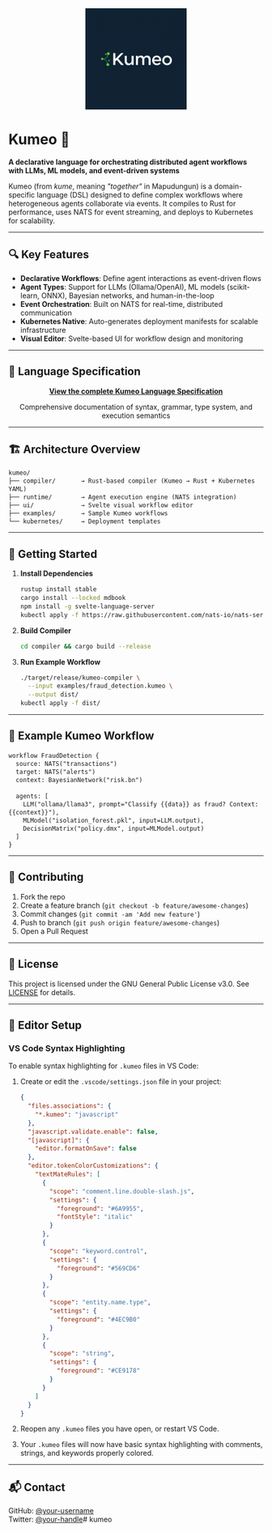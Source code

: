 <div align="center">
  <a href="https://raestrada.github.io/kumeo/">
    <img src="./branding/logo.png" alt="Kumeo Logo" width="200">
  </a>
</div>

# Kumeo 🚀  

**A declarative language for orchestrating distributed agent workflows with LLMs, ML models, and event-driven systems**  

Kumeo (from *kume*, meaning *"together"* in Mapudungun) is a domain-specific language (DSL) designed to define complex workflows where heterogeneous agents collaborate via events. It compiles to Rust for performance, uses NATS for event streaming, and deploys to Kubernetes for scalability.  

---

## 🔍 Key Features  
- **Declarative Workflows**: Define agent interactions as event-driven flows  
- **Agent Types**: Support for LLMs (Ollama/OpenAI), ML models (scikit-learn, ONNX), Bayesian networks, and human-in-the-loop  
- **Event Orchestration**: Built on NATS for real-time, distributed communication  
- **Kubernetes Native**: Auto-generates deployment manifests for scalable infrastructure  
- **Visual Editor**: Svelte-based UI for workflow design and monitoring  

---

## 📝 Language Specification

<div align="center">

**[View the complete Kumeo Language Specification](https://github.com/raestrada/kumeo/blob/main/compiler/spec/language_specification.md)**

Comprehensive documentation of syntax, grammar, type system, and execution semantics

</div>

---

## 🏗️ Architecture Overview  
```
kumeo/
├── compiler/       → Rust-based compiler (Kumeo → Rust + Kubernetes YAML)  
├── runtime/        → Agent execution engine (NATS integration)  
├── ui/             → Svelte visual workflow editor  
├── examples/       → Sample Kumeo workflows  
└── kubernetes/     → Deployment templates  
```

---

## 🚀 Getting Started  
1. **Install Dependencies**  
   ```bash
   rustup install stable
   cargo install --locked mdbook
   npm install -g svelte-language-server
   kubectl apply -f https://raw.githubusercontent.com/nats-io/nats-server/main/k8s/nats-standalone.yaml
   ```

2. **Build Compiler**  
   ```bash
   cd compiler && cargo build --release
   ```

3. **Run Example Workflow**  
   ```bash
   ./target/release/kumeo-compiler \
     --input examples/fraud_detection.kumeo \
     --output dist/
   kubectl apply -f dist/
   ```

---

## 📄 Example Kumeo Workflow  
```kumeo
workflow FraudDetection {
  source: NATS("transactions")
  target: NATS("alerts")
  context: BayesianNetwork("risk.bn")

  agents: [
    LLM("ollama/llama3", prompt="Classify {{data}} as fraud? Context: {{context}}"),
    MLModel("isolation_forest.pkl", input=LLM.output),
    DecisionMatrix("policy.dmx", input=MLModel.output)
  ]
}
```

---

## 🤝 Contributing  
1. Fork the repo  
2. Create a feature branch (`git checkout -b feature/awesome-changes`)  
3. Commit changes (`git commit -am 'Add new feature'`)  
4. Push to branch (`git push origin feature/awesome-changes`)  
5. Open a Pull Request  

---

## 📄 License  
This project is licensed under the GNU General Public License v3.0. See [LICENSE](LICENSE) for details.  

---

## 🎨 Editor Setup

### VS Code Syntax Highlighting

To enable syntax highlighting for `.kumeo` files in VS Code:

1. Create or edit the `.vscode/settings.json` file in your project:
   ```json
   {
     "files.associations": {
       "*.kumeo": "javascript"
     },
     "javascript.validate.enable": false,
     "[javascript]": {
       "editor.formatOnSave": false
     },
     "editor.tokenColorCustomizations": {
       "textMateRules": [
         {
           "scope": "comment.line.double-slash.js",
           "settings": {
             "foreground": "#6A9955",
             "fontStyle": "italic"
           }
         },
         {
           "scope": "keyword.control",
           "settings": {
             "foreground": "#569CD6"
           }
         },
         {
           "scope": "entity.name.type",
           "settings": {
             "foreground": "#4EC9B0"
           }
         },
         {
           "scope": "string",
           "settings": {
             "foreground": "#CE9178"
           }
         }
       ]
     }
   }
   ```

2. Reopen any `.kumeo` files you have open, or restart VS Code.

3. Your `.kumeo` files will now have basic syntax highlighting with comments, strings, and keywords properly colored.

---

## 📬 Contact  
GitHub: [@your-username](https://github.com/your-username)  
Twitter: [@your-handle](https://twitter.com/your-handle)# kumeo
